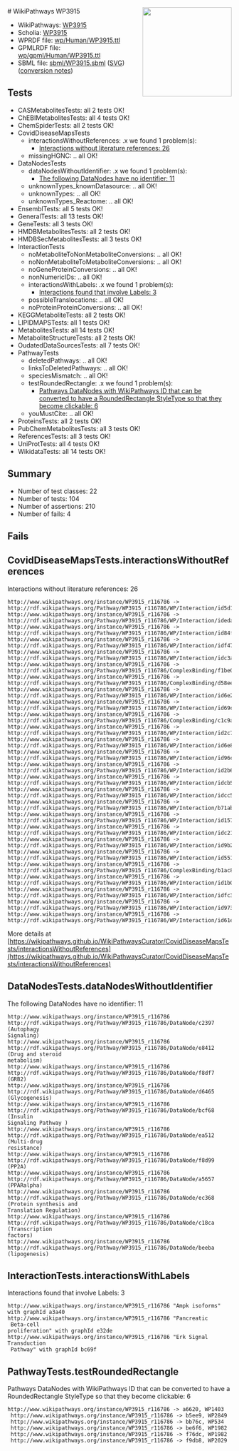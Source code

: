 <img style="float: right; width: 200px" src="../logo.png" />
# WikiPathways WP3915

* WikiPathways: [WP3915](https://identifiers.org/wikipathways:WP3915)
* Scholia: [WP3915](https://scholia.toolforge.org/wikipathways/WP3915)
* WPRDF file: [wp/Human/WP3915.ttl](../wp/Human/WP3915.ttl)
* GPMLRDF file: [wp/gpml/Human/WP3915.ttl](../wp/gpml/Human/WP3915.ttl)
* SBML file: [sbml/WP3915.sbml](../sbml/WP3915.sbml) ([SVG](../sbml/WP3915.svg)) ([conversion notes](../sbml/WP3915.txt))

## Tests
* CASMetabolitesTests: all 2 tests OK!
* ChEBIMetabolitesTests: all 4 tests OK!
* ChemSpiderTests: all 2 tests OK!
* CovidDiseaseMapsTests
    * interactionsWithoutReferences: .x we found 1 problem(s):
        * [Interactions without literature references: 26](#9701cd06)
    * missingHGNC: .. all OK!
* DataNodesTests
    * dataNodesWithoutIdentifier: .x we found 1 problem(s):
        * [The following DataNodes have no identifier: 11](#8792c491)
    * unknownTypes_knownDatasource: .. all OK!
    * unknownTypes: .. all OK!
    * unknownTypes_Reactome: .. all OK!
* EnsemblTests: all 5 tests OK!
* GeneralTests: all 13 tests OK!
* GeneTests: all 3 tests OK!
* HMDBMetabolitesTests: all 2 tests OK!
* HMDBSecMetabolitesTests: all 3 tests OK!
* InteractionTests
    * noMetaboliteToNonMetaboliteConversions: .. all OK!
    * noNonMetaboliteToMetaboliteConversions: .. all OK!
    * noGeneProteinConversions: .. all OK!
    * nonNumericIDs: .. all OK!
    * interactionsWithLabels: .x we found 1 problem(s):
        * [Interactions found that involve Labels: 3](#630d267a)
    * possibleTranslocations: .. all OK!
    * noProteinProteinConversions: .. all OK!
* KEGGMetaboliteTests: all 2 tests OK!
* LIPIDMAPSTests: all 1 tests OK!
* MetabolitesTests: all 14 tests OK!
* MetaboliteStructureTests: all 2 tests OK!
* OudatedDataSourcesTests: all 7 tests OK!
* PathwayTests
    * deletedPathways: .. all OK!
    * linksToDeletedPathways: .. all OK!
    * speciesMismatch: .. all OK!
    * testRoundedRectangle: .x we found 1 problem(s):
        * [Pathways DataNodes with WikiPathways ID that can be converted to have a RoundedRectangle StyleType so that they become clickable: 6](#9fbad3d0)
    * youMustCite: .. all OK!
* ProteinsTests: all 2 tests OK!
* PubChemMetabolitesTests: all 3 tests OK!
* ReferencesTests: all 3 tests OK!
* UniProtTests: all 4 tests OK!
* WikidataTests: all 14 tests OK!


## Summary

* Number of test classes: 22
* Number of tests: 104
* Number of assertions: 210
* Number of fails: 4

## Fails

<a name="9701cd06" />

## CovidDiseaseMapsTests.interactionsWithoutReferences

Interactions without literature references: 26
```
http://www.wikipathways.org/instance/WP3915_r116786 -> http://rdf.wikipathways.org/Pathway/WP3915_r116786/WP/Interaction/id5d1523d4
http://www.wikipathways.org/instance/WP3915_r116786 -> http://rdf.wikipathways.org/Pathway/WP3915_r116786/WP/Interaction/ideda16f54
http://www.wikipathways.org/instance/WP3915_r116786 -> http://rdf.wikipathways.org/Pathway/WP3915_r116786/WP/Interaction/id84f934fb
http://www.wikipathways.org/instance/WP3915_r116786 -> http://rdf.wikipathways.org/Pathway/WP3915_r116786/WP/Interaction/idf474a800
http://www.wikipathways.org/instance/WP3915_r116786 -> http://rdf.wikipathways.org/Pathway/WP3915_r116786/WP/Interaction/idc3a9dabf
http://www.wikipathways.org/instance/WP3915_r116786 -> http://rdf.wikipathways.org/Pathway/WP3915_r116786/ComplexBinding/f1be0
http://www.wikipathways.org/instance/WP3915_r116786 -> http://rdf.wikipathways.org/Pathway/WP3915_r116786/ComplexBinding/d58ee
http://www.wikipathways.org/instance/WP3915_r116786 -> http://rdf.wikipathways.org/Pathway/WP3915_r116786/WP/Interaction/id6e2cbfcf
http://www.wikipathways.org/instance/WP3915_r116786 -> http://rdf.wikipathways.org/Pathway/WP3915_r116786/WP/Interaction/id69c13e47
http://www.wikipathways.org/instance/WP3915_r116786 -> http://rdf.wikipathways.org/Pathway/WP3915_r116786/ComplexBinding/c1c9a
http://www.wikipathways.org/instance/WP3915_r116786 -> http://rdf.wikipathways.org/Pathway/WP3915_r116786/WP/Interaction/id2c7d8b2b
http://www.wikipathways.org/instance/WP3915_r116786 -> http://rdf.wikipathways.org/Pathway/WP3915_r116786/WP/Interaction/id6e85f45a
http://www.wikipathways.org/instance/WP3915_r116786 -> http://rdf.wikipathways.org/Pathway/WP3915_r116786/WP/Interaction/id96c15a1e
http://www.wikipathways.org/instance/WP3915_r116786 -> http://rdf.wikipathways.org/Pathway/WP3915_r116786/WP/Interaction/id2b6a9549
http://www.wikipathways.org/instance/WP3915_r116786 -> http://rdf.wikipathways.org/Pathway/WP3915_r116786/WP/Interaction/idcb57a389
http://www.wikipathways.org/instance/WP3915_r116786 -> http://rdf.wikipathways.org/Pathway/WP3915_r116786/WP/Interaction/idcc5db001
http://www.wikipathways.org/instance/WP3915_r116786 -> http://rdf.wikipathways.org/Pathway/WP3915_r116786/WP/Interaction/b71ab
http://www.wikipathways.org/instance/WP3915_r116786 -> http://rdf.wikipathways.org/Pathway/WP3915_r116786/WP/Interaction/id157b15d4
http://www.wikipathways.org/instance/WP3915_r116786 -> http://rdf.wikipathways.org/Pathway/WP3915_r116786/WP/Interaction/idc2157745
http://www.wikipathways.org/instance/WP3915_r116786 -> http://rdf.wikipathways.org/Pathway/WP3915_r116786/WP/Interaction/id9b26e2a7
http://www.wikipathways.org/instance/WP3915_r116786 -> http://rdf.wikipathways.org/Pathway/WP3915_r116786/WP/Interaction/id5514c39f
http://www.wikipathways.org/instance/WP3915_r116786 -> http://rdf.wikipathways.org/Pathway/WP3915_r116786/ComplexBinding/b1ac8
http://www.wikipathways.org/instance/WP3915_r116786 -> http://rdf.wikipathways.org/Pathway/WP3915_r116786/WP/Interaction/id1b0f2a50
http://www.wikipathways.org/instance/WP3915_r116786 -> http://rdf.wikipathways.org/Pathway/WP3915_r116786/WP/Interaction/idfc3e2e16
http://www.wikipathways.org/instance/WP3915_r116786 -> http://rdf.wikipathways.org/Pathway/WP3915_r116786/WP/Interaction/id9735e4df
http://www.wikipathways.org/instance/WP3915_r116786 -> http://rdf.wikipathways.org/Pathway/WP3915_r116786/WP/Interaction/id61e30523
```

More details at [https://wikipathways.github.io/WikiPathwaysCurator/CovidDiseaseMapsTests/interactionsWithoutReferences](https://wikipathways.github.io/WikiPathwaysCurator/CovidDiseaseMapsTests/interactionsWithoutReferences)

<a name="8792c491" />

## DataNodesTests.dataNodesWithoutIdentifier

The following DataNodes have no identifier: 11
```
http://www.wikipathways.org/instance/WP3915_r116786 http://rdf.wikipathways.org/Pathway/WP3915_r116786/DataNode/c2397 (Autophagy 
Signaling)
http://www.wikipathways.org/instance/WP3915_r116786 http://rdf.wikipathways.org/Pathway/WP3915_r116786/DataNode/e8412 (Drug and steroid
metabolism)
http://www.wikipathways.org/instance/WP3915_r116786 http://rdf.wikipathways.org/Pathway/WP3915_r116786/DataNode/f8df7 (GRB2)
http://www.wikipathways.org/instance/WP3915_r116786 http://rdf.wikipathways.org/Pathway/WP3915_r116786/DataNode/d6465 (Glycogenesis)
http://www.wikipathways.org/instance/WP3915_r116786 http://rdf.wikipathways.org/Pathway/WP3915_r116786/DataNode/bcf68 (Insulin 
Signaling Pathway )
http://www.wikipathways.org/instance/WP3915_r116786 http://rdf.wikipathways.org/Pathway/WP3915_r116786/DataNode/ea512 (Multi-drug
resistance)
http://www.wikipathways.org/instance/WP3915_r116786 http://rdf.wikipathways.org/Pathway/WP3915_r116786/DataNode/f8d99 (PP2A)
http://www.wikipathways.org/instance/WP3915_r116786 http://rdf.wikipathways.org/Pathway/WP3915_r116786/DataNode/a5657 (PPARalpha)
http://www.wikipathways.org/instance/WP3915_r116786 http://rdf.wikipathways.org/Pathway/WP3915_r116786/DataNode/ec368 (Protein synthesis and 
Translation Regulation)
http://www.wikipathways.org/instance/WP3915_r116786 http://rdf.wikipathways.org/Pathway/WP3915_r116786/DataNode/c18ca (Transcription
factors)
http://www.wikipathways.org/instance/WP3915_r116786 http://rdf.wikipathways.org/Pathway/WP3915_r116786/DataNode/beeba (lipogenesis)
```

<a name="630d267a" />

## InteractionTests.interactionsWithLabels

Interactions found that involve Labels: 3
```
http://www.wikipathways.org/instance/WP3915_r116786 "Ampk isoforms" with graphId a3a40
http://www.wikipathways.org/instance/WP3915_r116786 "Pancreatic
 Beta-cell 
proliferation" with graphId e32de
http://www.wikipathways.org/instance/WP3915_r116786 "Erk Signal
Transduction
 Pathway" with graphId bc69f
```

<a name="9fbad3d0" />

## PathwayTests.testRoundedRectangle

Pathways DataNodes with WikiPathways ID that can be converted to have a RoundedRectangle StyleType so that they become clickable: 6
```
http://www.wikipathways.org/instance/WP3915_r116786 -> a6620, WP1403
 http://www.wikipathways.org/instance/WP3915_r116786 -> b5ee9, WP2849
 http://www.wikipathways.org/instance/WP3915_r116786 -> bb76c, WP534
 http://www.wikipathways.org/instance/WP3915_r116786 -> be6f6, WP1982
 http://www.wikipathways.org/instance/WP3915_r116786 -> f76dc, WP1982
 http://www.wikipathways.org/instance/WP3915_r116786 -> f9db8, WP2029
 ```

